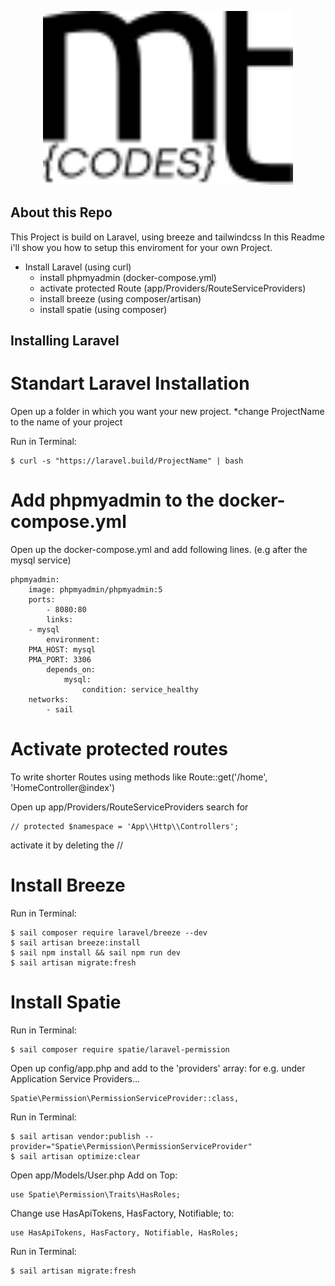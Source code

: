 <p align="center"><a href="https://laravel.com" target="_blank"><img src="https://github.com/mtaopp/laravel-breeze-spatie/blob/main/public/svg/logo.svg" width="400"></a></p>

## About this Repo
This Project is build on Laravel, using breeze and tailwindcss
In this Readme i'll show you how to setup this enviroment for
your own Project.

- Install Laravel (using curl)
    - install phpmyadmin (docker-compose.yml)
    - activate protected Route (app/Providers/RouteServiceProviders)
    - install breeze (using composer/artisan)
    - install spatie (using composer)

## Installing Laravel

# Standart Laravel Installation
Open up a folder in which you want your new project.
*change ProjectName to the name of your project

Run in Terminal:

    $ curl -s "https://laravel.build/ProjectName" | bash

# Add phpmyadmin to the docker-compose.yml
Open up the docker-compose.yml and add following lines. (e.g after the mysql service)

    phpmyadmin:
        image: phpmyadmin/phpmyadmin:5
        ports:
            - 8080:80
            links:
        - mysql
            environment:
        PMA_HOST: mysql
        PMA_PORT: 3306
            depends_on:
                mysql:
                    condition: service_healthy
        networks:
            - sail

# Activate protected routes
To write shorter Routes using methods like 
Route::get('/home', 'HomeController@index')

Open up app/Providers/RouteServiceProviders
search for 

    // protected $namespace = 'App\\Http\\Controllers';

activate it by deleting the //


# Install Breeze
Run in Terminal:

    $ sail composer require laravel/breeze --dev
    $ sail artisan breeze:install
    $ sail npm install && sail npm run dev
    $ sail artisan migrate:fresh

# Install Spatie
Run in Terminal:

    $ sail composer require spatie/laravel-permission

Open up config/app.php and add to the 'providers' array:
for e.g. under Application Service Providers...

    Spatie\Permission\PermissionServiceProvider::class,

Run in Terminal:

    $ sail artisan vendor:publish --provider="Spatie\Permission\PermissionServiceProvider"
    $ sail artisan optimize:clear

Open app/Models/User.php
Add on Top:

    use Spatie\Permission\Traits\HasRoles;

Change use HasApiTokens, HasFactory, Notifiable; to:

    use HasApiTokens, HasFactory, Notifiable, HasRoles;

Run in Terminal:

    $ sail artisan migrate:fresh
